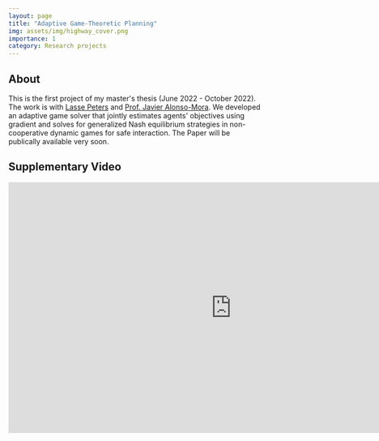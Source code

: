 ```yaml
---
layout: page
title: "Adaptive Game-Theoretic Planning"
img: assets/img/highway_cover.png
importance: 1
category: Research projects
---
```



## About 

This is the first project of my master's thesis (June 2022 - October 2022). The work is with [Lasse Peters](https://lasse-peters.net/) and [Prof. Javier Alonso-Mora](https://www.autonomousrobots.nl/index.html). We developed an adaptive game solver that jointly estimates agents' objectives using gradient and solves for generalized Nash equilibrium strategies in non-cooperative dynamic games for safe interaction. The Paper will be publically available very soon.

<!-- ![husky_simulation](https://media.githubusercontent.com/media/xinjie-liu/xinjie-liu.github.io/main/assets/img/highway_inference.gif){: width="650"}

![husky_simulation](/assets/img/highway_traj.png){: width="650"}

![husky_simulation](https://media.githubusercontent.com/media/xinjie-liu/xinjie-liu.github.io/main/assets/img/jackal.gif){: width="650"} -->

## Supplementary Video

<iframe width="880" height="495" src="https://www.youtube.com/watch?v=kVon1kuIvjg" title="YouTube video player" frameborder="0" allow="accelerometer; autoplay; clipboard-write; encrypted-media; gyroscope; picture-in-picture" allowfullscreen></iframe>